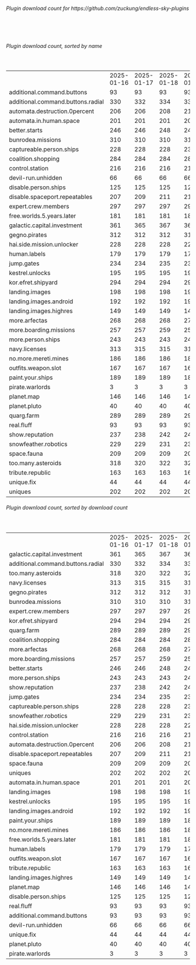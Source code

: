 <h6>Plugin download count for https://github.com/zuckung/endless-sky-plugins</h6><br>
<br>
<h6>Plugin download count, sorted by name</h6><sub><sup><br>
<table>
	<tr>
		<td></td>
		<td>2025-01-16</td>
		<td>2025-01-17</td>
		<td>2025-01-18</td>
		<td>2025-01-19</td>
		<td>2025-01-20</td>
		<td>2025-01-21</td>
		<td>2025-01-22</td>
		<td>today +</td>
	</tr>
	<tr>
		<td>additional.command.buttons</td>
		<td>93</td>
		<td>93</td>
		<td>93</td>
		<td>93</td>
		<td>93</td>
		<td>93</td>
		<td>93</td>
		<td></td>
	</tr>
	<tr>
		<td>additional.command.buttons.radial</td>
		<td>330</td>
		<td>332</td>
		<td>334</td>
		<td>334</td>
		<td>334</td>
		<td>336</td>
		<td>336</td>
		<td></td>
	</tr>
	<tr>
		<td>automata.destruction.0percent</td>
		<td>206</td>
		<td>206</td>
		<td>208</td>
		<td>210</td>
		<td>212</td>
		<td>214</td>
		<td>214</td>
		<td></td>
	</tr>
	<tr>
		<td>automata.in.human.space</td>
		<td>201</td>
		<td>201</td>
		<td>201</td>
		<td>201</td>
		<td>201</td>
		<td>201</td>
		<td>201</td>
		<td></td>
	</tr>
	<tr>
		<td>better.starts</td>
		<td>246</td>
		<td>246</td>
		<td>248</td>
		<td>248</td>
		<td>248</td>
		<td>248</td>
		<td>248</td>
		<td></td>
	</tr>
	<tr>
		<td>bunrodea.missions</td>
		<td>310</td>
		<td>310</td>
		<td>310</td>
		<td>310</td>
		<td>310</td>
		<td>310</td>
		<td>310</td>
		<td></td>
	</tr>
	<tr>
		<td>captureable.person.ships</td>
		<td>228</td>
		<td>228</td>
		<td>228</td>
		<td>232</td>
		<td>232</td>
		<td>232</td>
		<td>232</td>
		<td></td>
	</tr>
	<tr>
		<td>coalition.shopping</td>
		<td>284</td>
		<td>284</td>
		<td>284</td>
		<td>284</td>
		<td>284</td>
		<td>284</td>
		<td>284</td>
		<td></td>
	</tr>
	<tr>
		<td>control.station</td>
		<td>216</td>
		<td>216</td>
		<td>216</td>
		<td>216</td>
		<td>216</td>
		<td>216</td>
		<td>216</td>
		<td></td>
	</tr>
	<tr>
		<td>devil-run.unhidden</td>
		<td>66</td>
		<td>66</td>
		<td>66</td>
		<td>66</td>
		<td>66</td>
		<td>66</td>
		<td>66</td>
		<td></td>
	</tr>
	<tr>
		<td>disable.person.ships</td>
		<td>125</td>
		<td>125</td>
		<td>125</td>
		<td>125</td>
		<td>125</td>
		<td>125</td>
		<td>125</td>
		<td></td>
	</tr>
	<tr>
		<td>disable.spaceport.repeatables</td>
		<td>207</td>
		<td>209</td>
		<td>211</td>
		<td>211</td>
		<td>211</td>
		<td>211</td>
		<td>211</td>
		<td></td>
	</tr>
	<tr>
		<td>expert.crew.members</td>
		<td>297</td>
		<td>297</td>
		<td>297</td>
		<td>299</td>
		<td>299</td>
		<td>299</td>
		<td>299</td>
		<td></td>
	</tr>
	<tr>
		<td>free.worlds.5.years.later</td>
		<td>181</td>
		<td>181</td>
		<td>181</td>
		<td>181</td>
		<td>181</td>
		<td>183</td>
		<td>183</td>
		<td></td>
	</tr>
	<tr>
		<td>galactic.capital.investment</td>
		<td>361</td>
		<td>365</td>
		<td>367</td>
		<td>367</td>
		<td>367</td>
		<td>367</td>
		<td>367</td>
		<td></td>
	</tr>
	<tr>
		<td>gegno.pirates</td>
		<td>312</td>
		<td>312</td>
		<td>312</td>
		<td>312</td>
		<td>312</td>
		<td>312</td>
		<td>312</td>
		<td></td>
	</tr>
	<tr>
		<td>hai.side.mission.unlocker</td>
		<td>228</td>
		<td>228</td>
		<td>228</td>
		<td>228</td>
		<td>228</td>
		<td>228</td>
		<td>228</td>
		<td></td>
	</tr>
	<tr>
		<td>human.labels</td>
		<td>179</td>
		<td>179</td>
		<td>179</td>
		<td>179</td>
		<td>179</td>
		<td>179</td>
		<td>179</td>
		<td></td>
	</tr>
	<tr>
		<td>jump.gates</td>
		<td>234</td>
		<td>234</td>
		<td>235</td>
		<td>237</td>
		<td>237</td>
		<td>237</td>
		<td>237</td>
		<td></td>
	</tr>
	<tr>
		<td>kestrel.unlocks</td>
		<td>195</td>
		<td>195</td>
		<td>195</td>
		<td>197</td>
		<td>197</td>
		<td>197</td>
		<td>197</td>
		<td></td>
	</tr>
	<tr>
		<td>kor.efret.shipyard</td>
		<td>294</td>
		<td>294</td>
		<td>294</td>
		<td>296</td>
		<td>296</td>
		<td>296</td>
		<td>296</td>
		<td></td>
	</tr>
	<tr>
		<td>landing.images</td>
		<td>198</td>
		<td>198</td>
		<td>198</td>
		<td>198</td>
		<td>198</td>
		<td>198</td>
		<td>198</td>
		<td></td>
	</tr>
	<tr>
		<td>landing.images.android</td>
		<td>192</td>
		<td>192</td>
		<td>192</td>
		<td>192</td>
		<td>192</td>
		<td>193</td>
		<td>193</td>
		<td></td>
	</tr>
	<tr>
		<td>landing.images.highres</td>
		<td>149</td>
		<td>149</td>
		<td>149</td>
		<td>149</td>
		<td>149</td>
		<td>149</td>
		<td>149</td>
		<td></td>
	</tr>
	<tr>
		<td>more.arfectas</td>
		<td>268</td>
		<td>268</td>
		<td>268</td>
		<td>270</td>
		<td>270</td>
		<td>272</td>
		<td>272</td>
		<td></td>
	</tr>
	<tr>
		<td>more.boarding.missions</td>
		<td>257</td>
		<td>257</td>
		<td>259</td>
		<td>259</td>
		<td>259</td>
		<td>259</td>
		<td>259</td>
		<td></td>
	</tr>
	<tr>
		<td>more.person.ships</td>
		<td>243</td>
		<td>243</td>
		<td>243</td>
		<td>243</td>
		<td>243</td>
		<td>243</td>
		<td>243</td>
		<td></td>
	</tr>
	<tr>
		<td>navy.licenses</td>
		<td>313</td>
		<td>315</td>
		<td>315</td>
		<td>315</td>
		<td>315</td>
		<td>317</td>
		<td>317</td>
		<td></td>
	</tr>
	<tr>
		<td>no.more.mereti.mines</td>
		<td>186</td>
		<td>186</td>
		<td>186</td>
		<td>186</td>
		<td>186</td>
		<td>186</td>
		<td>186</td>
		<td></td>
	</tr>
	<tr>
		<td>outfits.weapon.slot</td>
		<td>167</td>
		<td>167</td>
		<td>167</td>
		<td>167</td>
		<td>167</td>
		<td>167</td>
		<td>167</td>
		<td></td>
	</tr>
	<tr>
		<td>paint.your.ships</td>
		<td>189</td>
		<td>189</td>
		<td>189</td>
		<td>189</td>
		<td>189</td>
		<td>189</td>
		<td>189</td>
		<td></td>
	</tr>
	<tr>
		<td>pirate.warlords</td>
		<td>3</td>
		<td>3</td>
		<td>3</td>
		<td>3</td>
		<td>3</td>
		<td>3</td>
		<td>3</td>
		<td></td>
	</tr>
	<tr>
		<td>planet.map</td>
		<td>146</td>
		<td>146</td>
		<td>146</td>
		<td>146</td>
		<td>146</td>
		<td>146</td>
		<td>146</td>
		<td></td>
	</tr>
	<tr>
		<td>planet.pluto</td>
		<td>40</td>
		<td>40</td>
		<td>40</td>
		<td>40</td>
		<td>40</td>
		<td>40</td>
		<td>40</td>
		<td></td>
	</tr>
	<tr>
		<td>quarg.farm</td>
		<td>289</td>
		<td>289</td>
		<td>289</td>
		<td>291</td>
		<td>293</td>
		<td>293</td>
		<td>293</td>
		<td></td>
	</tr>
	<tr>
		<td>real.fluff</td>
		<td>93</td>
		<td>93</td>
		<td>93</td>
		<td>93</td>
		<td>93</td>
		<td>93</td>
		<td>93</td>
		<td></td>
	</tr>
	<tr>
		<td>show.reputation</td>
		<td>237</td>
		<td>238</td>
		<td>242</td>
		<td>242</td>
		<td>242</td>
		<td>242</td>
		<td>242</td>
		<td></td>
	</tr>
	<tr>
		<td>snowfeather.robotics</td>
		<td>229</td>
		<td>229</td>
		<td>231</td>
		<td>231</td>
		<td>231</td>
		<td>231</td>
		<td>231</td>
		<td></td>
	</tr>
	<tr>
		<td>space.fauna</td>
		<td>209</td>
		<td>209</td>
		<td>209</td>
		<td>209</td>
		<td>209</td>
		<td>209</td>
		<td>209</td>
		<td></td>
	</tr>
	<tr>
		<td>too.many.asteroids</td>
		<td>318</td>
		<td>320</td>
		<td>322</td>
		<td>322</td>
		<td>323</td>
		<td>323</td>
		<td>323</td>
		<td></td>
	</tr>
	<tr>
		<td>tribute.republic</td>
		<td>163</td>
		<td>163</td>
		<td>163</td>
		<td>163</td>
		<td>163</td>
		<td>163</td>
		<td>163</td>
		<td></td>
	</tr>
	<tr>
		<td>unique.fix</td>
		<td>44</td>
		<td>44</td>
		<td>44</td>
		<td>44</td>
		<td>44</td>
		<td>44</td>
		<td>44</td>
		<td></td>
	</tr>
	<tr>
		<td>uniques</td>
		<td>202</td>
		<td>202</td>
		<td>202</td>
		<td>202</td>
		<td>202</td>
		<td>202</td>
		<td>202</td>
		<td></td>
	</tr>
</table>
</sub></sup>
<h6>Plugin download count, sorted by download count</h6><sub><sup><br>
<table>
	<tr>
		<td></td>
		<td>2025-01-16</td>
		<td>2025-01-17</td>
		<td>2025-01-18</td>
		<td>2025-01-19</td>
		<td>2025-01-20</td>
		<td>2025-01-21</td>
		<td>2025-01-22</td>
		<td>today +</td>
	</tr>
	<tr>
		<td>galactic.capital.investment</td>
		<td>361</td>
		<td>365</td>
		<td>367</td>
		<td>367</td>
		<td>367</td>
		<td>367</td>
		<td>367</td>
		<td></td>
	</tr>
	<tr>
		<td>additional.command.buttons.radial</td>
		<td>330</td>
		<td>332</td>
		<td>334</td>
		<td>334</td>
		<td>334</td>
		<td>336</td>
		<td>336</td>
		<td></td>
	</tr>
	<tr>
		<td>too.many.asteroids</td>
		<td>318</td>
		<td>320</td>
		<td>322</td>
		<td>322</td>
		<td>323</td>
		<td>323</td>
		<td>323</td>
		<td></td>
	</tr>
	<tr>
		<td>navy.licenses</td>
		<td>313</td>
		<td>315</td>
		<td>315</td>
		<td>315</td>
		<td>315</td>
		<td>317</td>
		<td>317</td>
		<td></td>
	</tr>
	<tr>
		<td>gegno.pirates</td>
		<td>312</td>
		<td>312</td>
		<td>312</td>
		<td>312</td>
		<td>312</td>
		<td>312</td>
		<td>312</td>
		<td></td>
	</tr>
	<tr>
		<td>bunrodea.missions</td>
		<td>310</td>
		<td>310</td>
		<td>310</td>
		<td>310</td>
		<td>310</td>
		<td>310</td>
		<td>310</td>
		<td></td>
	</tr>
	<tr>
		<td>expert.crew.members</td>
		<td>297</td>
		<td>297</td>
		<td>297</td>
		<td>299</td>
		<td>299</td>
		<td>299</td>
		<td>299</td>
		<td></td>
	</tr>
	<tr>
		<td>kor.efret.shipyard</td>
		<td>294</td>
		<td>294</td>
		<td>294</td>
		<td>296</td>
		<td>296</td>
		<td>296</td>
		<td>296</td>
		<td></td>
	</tr>
	<tr>
		<td>quarg.farm</td>
		<td>289</td>
		<td>289</td>
		<td>289</td>
		<td>291</td>
		<td>293</td>
		<td>293</td>
		<td>293</td>
		<td></td>
	</tr>
	<tr>
		<td>coalition.shopping</td>
		<td>284</td>
		<td>284</td>
		<td>284</td>
		<td>284</td>
		<td>284</td>
		<td>284</td>
		<td>284</td>
		<td></td>
	</tr>
	<tr>
		<td>more.arfectas</td>
		<td>268</td>
		<td>268</td>
		<td>268</td>
		<td>270</td>
		<td>270</td>
		<td>272</td>
		<td>272</td>
		<td></td>
	</tr>
	<tr>
		<td>more.boarding.missions</td>
		<td>257</td>
		<td>257</td>
		<td>259</td>
		<td>259</td>
		<td>259</td>
		<td>259</td>
		<td>259</td>
		<td></td>
	</tr>
	<tr>
		<td>better.starts</td>
		<td>246</td>
		<td>246</td>
		<td>248</td>
		<td>248</td>
		<td>248</td>
		<td>248</td>
		<td>248</td>
		<td></td>
	</tr>
	<tr>
		<td>more.person.ships</td>
		<td>243</td>
		<td>243</td>
		<td>243</td>
		<td>243</td>
		<td>243</td>
		<td>243</td>
		<td>243</td>
		<td></td>
	</tr>
	<tr>
		<td>show.reputation</td>
		<td>237</td>
		<td>238</td>
		<td>242</td>
		<td>242</td>
		<td>242</td>
		<td>242</td>
		<td>242</td>
		<td></td>
	</tr>
	<tr>
		<td>jump.gates</td>
		<td>234</td>
		<td>234</td>
		<td>235</td>
		<td>237</td>
		<td>237</td>
		<td>237</td>
		<td>237</td>
		<td></td>
	</tr>
	<tr>
		<td>captureable.person.ships</td>
		<td>228</td>
		<td>228</td>
		<td>228</td>
		<td>232</td>
		<td>232</td>
		<td>232</td>
		<td>232</td>
		<td></td>
	</tr>
	<tr>
		<td>snowfeather.robotics</td>
		<td>229</td>
		<td>229</td>
		<td>231</td>
		<td>231</td>
		<td>231</td>
		<td>231</td>
		<td>231</td>
		<td></td>
	</tr>
	<tr>
		<td>hai.side.mission.unlocker</td>
		<td>228</td>
		<td>228</td>
		<td>228</td>
		<td>228</td>
		<td>228</td>
		<td>228</td>
		<td>228</td>
		<td></td>
	</tr>
	<tr>
		<td>control.station</td>
		<td>216</td>
		<td>216</td>
		<td>216</td>
		<td>216</td>
		<td>216</td>
		<td>216</td>
		<td>216</td>
		<td></td>
	</tr>
	<tr>
		<td>automata.destruction.0percent</td>
		<td>206</td>
		<td>206</td>
		<td>208</td>
		<td>210</td>
		<td>212</td>
		<td>214</td>
		<td>214</td>
		<td></td>
	</tr>
	<tr>
		<td>disable.spaceport.repeatables</td>
		<td>207</td>
		<td>209</td>
		<td>211</td>
		<td>211</td>
		<td>211</td>
		<td>211</td>
		<td>211</td>
		<td></td>
	</tr>
	<tr>
		<td>space.fauna</td>
		<td>209</td>
		<td>209</td>
		<td>209</td>
		<td>209</td>
		<td>209</td>
		<td>209</td>
		<td>209</td>
		<td></td>
	</tr>
	<tr>
		<td>uniques</td>
		<td>202</td>
		<td>202</td>
		<td>202</td>
		<td>202</td>
		<td>202</td>
		<td>202</td>
		<td>202</td>
		<td></td>
	</tr>
	<tr>
		<td>automata.in.human.space</td>
		<td>201</td>
		<td>201</td>
		<td>201</td>
		<td>201</td>
		<td>201</td>
		<td>201</td>
		<td>201</td>
		<td></td>
	</tr>
	<tr>
		<td>landing.images</td>
		<td>198</td>
		<td>198</td>
		<td>198</td>
		<td>198</td>
		<td>198</td>
		<td>198</td>
		<td>198</td>
		<td></td>
	</tr>
	<tr>
		<td>kestrel.unlocks</td>
		<td>195</td>
		<td>195</td>
		<td>195</td>
		<td>197</td>
		<td>197</td>
		<td>197</td>
		<td>197</td>
		<td></td>
	</tr>
	<tr>
		<td>landing.images.android</td>
		<td>192</td>
		<td>192</td>
		<td>192</td>
		<td>192</td>
		<td>192</td>
		<td>193</td>
		<td>193</td>
		<td></td>
	</tr>
	<tr>
		<td>paint.your.ships</td>
		<td>189</td>
		<td>189</td>
		<td>189</td>
		<td>189</td>
		<td>189</td>
		<td>189</td>
		<td>189</td>
		<td></td>
	</tr>
	<tr>
		<td>no.more.mereti.mines</td>
		<td>186</td>
		<td>186</td>
		<td>186</td>
		<td>186</td>
		<td>186</td>
		<td>186</td>
		<td>186</td>
		<td></td>
	</tr>
	<tr>
		<td>free.worlds.5.years.later</td>
		<td>181</td>
		<td>181</td>
		<td>181</td>
		<td>181</td>
		<td>181</td>
		<td>183</td>
		<td>183</td>
		<td></td>
	</tr>
	<tr>
		<td>human.labels</td>
		<td>179</td>
		<td>179</td>
		<td>179</td>
		<td>179</td>
		<td>179</td>
		<td>179</td>
		<td>179</td>
		<td></td>
	</tr>
	<tr>
		<td>outfits.weapon.slot</td>
		<td>167</td>
		<td>167</td>
		<td>167</td>
		<td>167</td>
		<td>167</td>
		<td>167</td>
		<td>167</td>
		<td></td>
	</tr>
	<tr>
		<td>tribute.republic</td>
		<td>163</td>
		<td>163</td>
		<td>163</td>
		<td>163</td>
		<td>163</td>
		<td>163</td>
		<td>163</td>
		<td></td>
	</tr>
	<tr>
		<td>landing.images.highres</td>
		<td>149</td>
		<td>149</td>
		<td>149</td>
		<td>149</td>
		<td>149</td>
		<td>149</td>
		<td>149</td>
		<td></td>
	</tr>
	<tr>
		<td>planet.map</td>
		<td>146</td>
		<td>146</td>
		<td>146</td>
		<td>146</td>
		<td>146</td>
		<td>146</td>
		<td>146</td>
		<td></td>
	</tr>
	<tr>
		<td>disable.person.ships</td>
		<td>125</td>
		<td>125</td>
		<td>125</td>
		<td>125</td>
		<td>125</td>
		<td>125</td>
		<td>125</td>
		<td></td>
	</tr>
	<tr>
		<td>real.fluff</td>
		<td>93</td>
		<td>93</td>
		<td>93</td>
		<td>93</td>
		<td>93</td>
		<td>93</td>
		<td>93</td>
		<td></td>
	</tr>
	<tr>
		<td>additional.command.buttons</td>
		<td>93</td>
		<td>93</td>
		<td>93</td>
		<td>93</td>
		<td>93</td>
		<td>93</td>
		<td>93</td>
		<td></td>
	</tr>
	<tr>
		<td>devil-run.unhidden</td>
		<td>66</td>
		<td>66</td>
		<td>66</td>
		<td>66</td>
		<td>66</td>
		<td>66</td>
		<td>66</td>
		<td></td>
	</tr>
	<tr>
		<td>unique.fix</td>
		<td>44</td>
		<td>44</td>
		<td>44</td>
		<td>44</td>
		<td>44</td>
		<td>44</td>
		<td>44</td>
		<td></td>
	</tr>
	<tr>
		<td>planet.pluto</td>
		<td>40</td>
		<td>40</td>
		<td>40</td>
		<td>40</td>
		<td>40</td>
		<td>40</td>
		<td>40</td>
		<td></td>
	</tr>
	<tr>
		<td>pirate.warlords</td>
		<td>3</td>
		<td>3</td>
		<td>3</td>
		<td>3</td>
		<td>3</td>
		<td>3</td>
		<td>3</td>
		<td></td>
	</tr>
</table>
</sub></sup>
